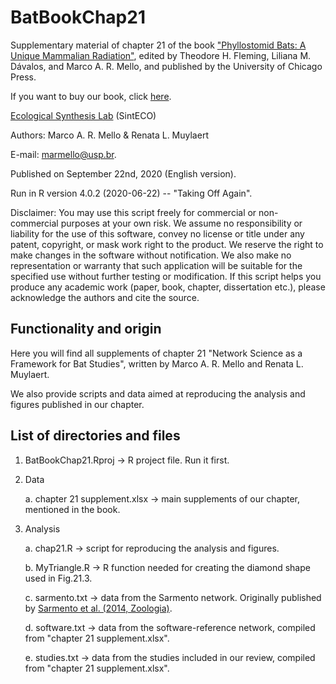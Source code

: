 # BatBookChap21

Supplementary material of chapter 21 of the book ["Phyllostomid Bats: A Unique Mammalian Radiation"](https://amzn.to/2FIKcAQ), edited by Theodore H. Fleming, Liliana M. Dávalos, and Marco A. R. Mello, and published by the University of Chicago Press.

If you want to buy our book, click [here](https://amzn.to/2FIKcAQ).

[Ecological Synthesis Lab](https://marcomellolab.wordpress.com) (SintECO)

Authors: Marco A. R. Mello & Renata L. Muylaert

E-mail: marmello@usp.br.  

Published on September 22nd, 2020 (English version).

Run in R version 4.0.2 (2020-06-22) -- "Taking Off Again".

Disclaimer: You may use this script freely for commercial or non-commercial purposes at your own risk. We assume no responsibility or liability for the use of this software, convey no license or title under any patent, copyright, or mask work right to the product. We reserve the right to make changes in the software without notification. We also make no representation or warranty that such application will be suitable for the specified use without further testing or modification. If this script helps you produce any academic work (paper, book, chapter, dissertation etc.), please acknowledge the authors and cite the source.


## Functionality and origin

Here you will find all supplements of chapter 21 "Network Science as a Framework for Bat Studies", written by Marco A. R. Mello and Renata L. Muylaert.

We also provide scripts and data aimed at reproducing the analysis and figures published in our chapter.


## List of directories and files

1. BatBookChap21.Rproj -> R project file. Run it first.

2. Data

    a. chapter 21 supplement.xlsx -> main supplements of our chapter, mentioned in the book.
  
3. Analysis
 
    a. chap21.R -> script for reproducing the analysis and figures.
    
    b. MyTriangle.R -> R function needed for creating the diamond shape used in Fig.21.3.
    
    c. sarmento.txt -> data from the Sarmento network. Originally published by [Sarmento et al. (2014, Zoologia)](http://dx.doi.org/10.1590/S1984-46702014000300006).
    
    d. software.txt -> data from the software-reference network, compiled from "chapter 21 supplement.xlsx".
    
    e. studies.txt -> data from the studies included in our review, compiled from "chapter 21 supplement.xlsx".

